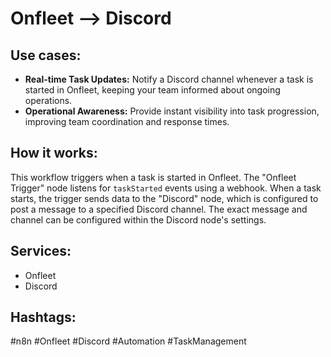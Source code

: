 # Onfleet --> Discord

## Use cases:

*   **Real-time Task Updates:** Notify a Discord channel whenever a task is started in Onfleet, keeping your team informed about ongoing operations.
*   **Operational Awareness:** Provide instant visibility into task progression, improving team coordination and response times.

## How it works:

This workflow triggers when a task is started in Onfleet. The "Onfleet Trigger" node listens for `taskStarted` events using a webhook.  When a task starts, the trigger sends data to the "Discord" node, which is configured to post a message to a specified Discord channel. The exact message and channel can be configured within the Discord node's settings.

## Services:

*   Onfleet
*   Discord

## Hashtags:

#n8n #Onfleet #Discord #Automation #TaskManagement
